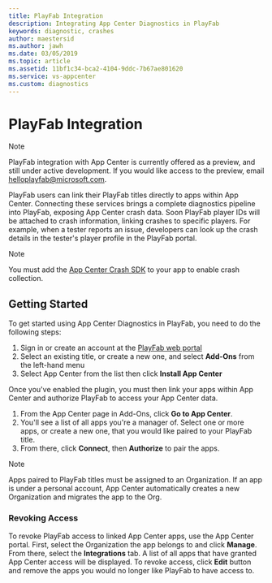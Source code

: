 ```yaml
---
title: PlayFab Integration
description: Integrating App Center Diagnostics in PlayFab
keywords: diagnostic, crashes
author: maestersid
ms.author: jawh
ms.date: 03/05/2019
ms.topic: article
ms.assetid: 11bf1c34-bca2-4104-9ddc-7b67ae801620
ms.service: vs-appcenter
ms.custom: diagnostics 
---
```


# PlayFab Integration

 > [!NOTE]
 > PlayFab integration with App Center is currently offered as a preview, and still under active development. If you would like access to the preview, email [helloplayfab@microsoft.com](mailto:helloplayfab@microsoft.com).

PlayFab users can link their PlayFab titles directly to apps within App Center. Connecting these services brings a complete diagnostics pipeline into PlayFab, exposing App Center crash data. Soon PlayFab player IDs will be attached to crash information, linking crashes to specific players. For example, when a tester reports an issue, developers can look up the crash details in the tester's player profile in the PlayFab portal.

> [!NOTE]
> You must add the [App Center Crash SDK](https://docs.microsoft.com/appcenter/sdk/) to your app to enable crash collection.

## Getting Started

To get started using App Center Diagnostics in PlayFab, you need to do the following steps:

1. Sign in or create an account at the [PlayFab web portal](https://playfab.com/)
2. Select an existing title, or create a new one, and select **Add-Ons** from the left-hand menu
3. Select App Center from the list then click **Install App Center**

Once you've enabled the plugin, you must then link your apps within App Center and authorize PlayFab to access your App Center data.

1. From the App Center page in Add-Ons, click **Go to App Center**.
2. You'll see a list of all apps you're a manager of. Select one or more apps, or create a new one, that you would like paired to your PlayFab title.
3. From there, click **Connect**, then **Authorize** to pair the apps.

 > [!NOTE]
 > Apps paired to PlayFab titles must be assigned to an Organization. If an app is under a personal account, App Center automatically creates a new Organization and migrates the app to the Org.

### Revoking Access

To revoke PlayFab access to linked App Center apps, use the App Center portal. First, select the Organization the app belongs to and click **Manage**. From there, select the **Integrations** tab. A list of all apps that have granted App Center access will be displayed. To revoke access, click **Edit** button and remove the apps you would no longer like PlayFab to have access to.
